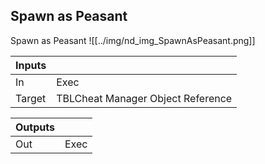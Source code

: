 ## Spawn as Peasant
Spawn as Peasant
![[../img/nd_img_SpawnAsPeasant.png]]

|Inputs||
|--|--|
| In | Exec |
| Target | TBLCheat Manager Object Reference |

|Outputs||
|--|--|
| Out | Exec |
